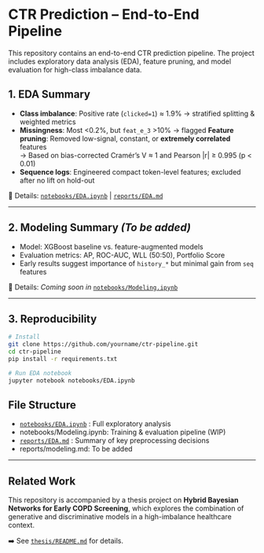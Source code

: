 # CTR Prediction – End-to-End Pipeline

This repository contains an end-to-end CTR prediction pipeline. The project includes exploratory data analysis (EDA), feature pruning, and model evaluation for high-class imbalance data.

## 1. EDA Summary

- **Class imbalance**: Positive rate (`clicked=1`) ≈ 1.9% → stratified splitting & weighted metrics
- **Missingness**: Most <0.2%, but `feat_e_3` >10% → flagged
**Feature pruning**: Removed low-signal, constant, or **extremely correlated** features  
→ Based on bias-corrected Cramér’s V ≈ 1 and Pearson |r| ≥ 0.995 (p < 0.01)
- **Sequence logs**: Engineered compact token-level features; excluded after no lift on hold-out

📎 Details: [`notebooks/EDA.ipynb`](notebooks/EDA.ipynb) | [`reports/EDA.md`](reports/EDA.md)

---

## 2. Modeling Summary *(To be added)*

- Model: XGBoost baseline vs. feature-augmented models
- Evaluation metrics: AP, ROC-AUC, WLL (50:50), Portfolio Score
- Early results suggest importance of `history_*` but minimal gain from `seq` features

📎 Details: *Coming soon in* [`notebooks/Modeling.ipynb`](notebooks/Modeling.ipynb)

---

## 3. Reproducibility

```bash
# Install
git clone https://github.com/yourname/ctr-pipeline.git
cd ctr-pipeline
pip install -r requirements.txt

# Run EDA notebook
jupyter notebook notebooks/EDA.ipynb
```
## File Structure
- [`notebooks/EDA.ipynb`](notebooks/EDA.ipynb)  : Full exploratory analysis
- notebooks/Modeling.ipynb: Training & evaluation pipeline (WIP)
- [`reports/EDA.md`](reports/EDA.md)  : Summary of key preprocessing decisions
- reports/modeling.md: To be added

---
## Related Work

This repository is accompanied by a thesis project on **Hybrid Bayesian Networks for Early COPD Screening**, which explores the combination of generative and discriminative models in a high-imbalance healthcare context.

➡️ See [`thesis/README.md`](thesis/README.md) for details.



